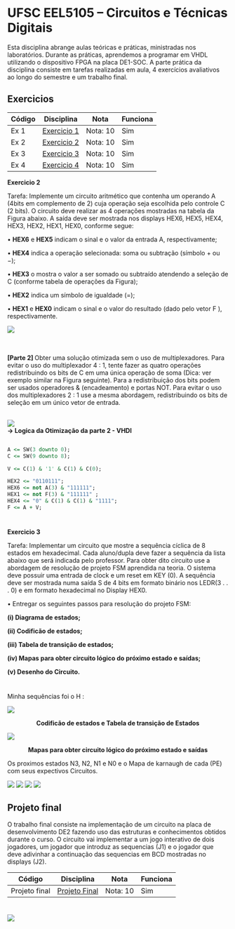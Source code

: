 # UFSC EEL5105 – Circuitos e Técnicas Digitais

Esta disciplina abrange aulas teóricas e práticas, ministradas nos laboratórios. Durante as práticas, aprendemos a programar em VHDL utilizando o dispositivo FPGA na placa DE1-SOC. A parte prática da disciplina consiste em tarefas realizadas em aula, 4 exercícios avaliativos ao longo do semestre e um trabalho final.

## Exercicios

| Código  | Disciplina                | Nota | Funciona|
| ------  | :-----------------------: | ---- | ------- |
| Ex 1    | [Exercicio 1 ](https://github.com/pamelamontteiro/UFSC/tree/main/EEL5105/Ex%201) | Nota: 10 | Sim |
| Ex 2    | [Exercicio 2 ](https://github.com/pamelamontteiro/UFSC/tree/main/EEL5105/Ex%202) | Nota: 10 | Sim |
| Ex 3    | [Exercicio 3 ](https://github.com/pamelamontteiro/UFSC/tree/main/EEL5105/Ex%203) | Nota: 10 | Sim |
| Ex 4    | [Exercicio 4 ](https://github.com/pamelamontteiro/UFSC/tree/main/EEL5105/Ex%204) | Nota: 10 | Sim |

<b>Exercicio 2 </b>

Tarefa: Implemente um circuito aritmético que contenha um operando A (4bits em complemento de 2) cuja operação seja escolhida pelo controle C (2 bits). O circuito deve realizar as 4 operações mostradas na tabela da Figura abaixo. A saı́da deve ser mostrada nos displays HEX6, HEX5, HEX4, HEX3, HEX2, HEX1, HEX0,
conforme segue:

• <b>HEX6</b> e <b>HEX5</b> indicam o sinal e o valor da entrada A, respectivamente;

• <b>HEX4</b> indica a operação selecionada: soma ou subtração (sı́mbolo + ou −);

• <b> HEX3</b> o mostra o valor a ser somado ou subtraı́do atendendo a seleção de C (conforme tabela de operações da Figura);

• <b> HEX2</b> indica um sı́mbolo de igualdade (=);

• <b> HEX1</b> e <b> HEX0</b> indicam o sinal e o valor do resultado (dado pelo vetor F ), respectivamente.

<img src="Ex 2/Ex_2.png">


<br><br>
<b>
[Parte 2] </b> Obter uma solução otimizada sem o uso de multiplexadores. Para evitar o
uso do multiplexador 4 : 1, tente fazer as quatro operações redistribuindo os bits de C
em uma única operação de soma (Dica: ver exemplo similar na Figura seguinte). Para a
redistribuição dos bits podem ser usados operadores & (encadeamento) e portas NOT.
Para evitar o uso dos multiplexadores 2 : 1 use a mesma abordagem, redistribuindo
os bits de seleção em um único vetor de entrada.

<br>
<img src="Ex 2/Ex2.2.png">
 
 <br>
 <b>
 -> Logica da Otimização da parte 2 - VHDl
 </b>
 
 ```vhdl

A <= SW(3 downto 0);
C <= SW(9 downto 8);

V <= C(1) & '1' & C(1) & C(0);

HEX2 <= "0110111";
HEX6 <= not A(3) & "111111";
HEX1 <= not F(3) & "111111" ;
HEX4 <= "0" & C(1) & C(1) & "1111";
F <= A + V;

 ```

#
<b>Exercicio 3 </b>

Tarefa: Implementar um circuito que mostre a sequência cı́clica de 8 estados em hexadecimal. Cada aluno/dupla deve fazer a sequência da lista abaixo que será indicada pelo professor. Para obter dito circuito use a abordagem de resolução de projeto FSM aprendida na teoria. O sistema deve possuir uma entrada de clock e um
reset em KEY (0). A sequência deve ser mostrada numa saı́da S de 4 bits em formato binário nos LEDR(3 . . . 0) e em formato hexadecimal no Display HEX0.

• Entregar os seguintes passos para resolução do projeto FSM:
<b>

(i) Diagrama de estados;

(ii) Codificão de estados; 

(iii) Tabela de transição de estados; 

(iv) Mapas para obter circuito lógico do próximo estado e saı́das;

(v) Desenho do Circuito.
</b>

#
Minha sequências foi o H : 

<img src="Ex 3/Circuitos/Diagrama_de_estados.jpeg">

<br>
<p align="center"> 
<b> Codificão de estados e Tabela de transição de Estados </b>
</p>

<img src="Ex 3/Circuitos/Tabela_transição_estados.jpeg">

<br> 
<p align="center"> 
<b> Mapas para obter circuito lógico do próximo estado e saı́das</b>
</p>


Os proximos estados N3, N2, N1 e N0 e o Mapa de karnaugh de cada  (PE) com seus expectivos Circuitos.

<img src="Ex 3/Circuitos/N3.jpeg">
<img src="Ex 3/Circuitos/N2.jpeg">
<img src="Ex 3/Circuitos/N1.jpeg">
<img src="Ex 3/Circuitos/N0.jpeg">

## Projeto final
O trabalho final consiste na implementação de um circuito na placa de desenvolvimento DE2 fazendo uso das estruturas
e conhecimentos obtidos durante o curso. O circuito vai implementar a um jogo interativo de dois jogadores, um jogador que introduz as sequencias (J1) e o jogador que deve adivinhar a continuação das sequencias em BCD mostradas no displays
(J2).


| Código  | Disciplina                | Nota | Funciona|
| ------  | :-----------------------: | ---- | ------- |
| Projeto final    | [Projeto Final ](https://github.com/pamelamontteiro/UFSC/tree/main/EEL5105/Jogo%20das%20sequencias/ARQUIVOS%20VHDL) | Nota: 10 | Sim |

#
<img src="Diagrama_Circuitos.jpeg">